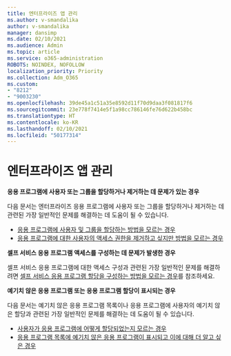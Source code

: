```yaml
---
title: 엔터프라이즈 앱 관리
ms.author: v-smandalika
author: v-smandalika
manager: dansimp
ms.date: 02/10/2021
ms.audience: Admin
ms.topic: article
ms.service: o365-administration
ROBOTS: NOINDEX, NOFOLLOW
localization_priority: Priority
ms.collection: Adm_O365
ms.custom:
- "8212"
- "9003230"
ms.openlocfilehash: 39de45a1c51a35e8592d11f70d9daa3f081817f6
ms.sourcegitcommit: 23e778f7414e5f1a98cc786146fe76d622b458bc
ms.translationtype: HT
ms.contentlocale: ko-KR
ms.lasthandoff: 02/10/2021
ms.locfileid: "50177314"
---
```

# <a name="management-of-enterprise-apps"></a>엔터프라이즈 앱 관리

**응용 프로그램에 사용자 또는 그룹을 할당하거나 제거하는 데 문제가 있는 경우**

다음 문서는 엔터프라이즈 응용 프로그램에 사용자 또는 그룹을 할당하거나 제거하는 데 관련된 가장 일반적인 문제를 해결하는 데 도움이 될 수 있습니다.

- [응용 프로그램에 사용자 및 그룹을 할당하는 방법을 모르는 경우](https://docs.microsoft.com/azure/active-directory/manage-apps/assign-user-or-group-access-portal)
- [응용 프로그램에 대한 사용자의 액세스 권한을 제거하고 싶지만 방법을 모르는 경우](https://docs.microsoft.com/azure/active-directory/manage-apps/methods-for-removing-user-access)

**셀프 서비스 응용 프로그램 액세스를 구성하는 데 문제가 발생한 경우**

셀프 서비스 응용 프로그램에 대한 액세스 구성과 관련된 가장 일반적인 문제를 해결하려면 [셀프 서비스 응용 프로그램 할당을 구성하는 방법을 모르는 경우](https://docs.microsoft.com/azure/active-directory/manage-apps/manage-self-service-access)를 참조하세요.

**예기치 않은 응용 프로그램 또는 응용 프로그램 할당이 표시되는 경우**

다음 문서는 예기치 않은 응용 프로그램 목록이나 응용 프로그램에 사용자의 예기치 않은 할당과 관련된 가장 일반적인 문제를 해결하는 데 도움이 될 수 있습니다.

- [사용자가 응용 프로그램에 어떻게 할당되었는지 모르는 경우](https://docs.microsoft.com/azure/active-directory/manage-apps/ways-users-get-assigned-to-applications)
- [응용 프로그램 목록에 예기치 않은 응용 프로그램이 표시되고 이에 대해 더 알고 싶은 경우](https://docs.microsoft.com/azure/active-directory/manage-apps/application-types)












